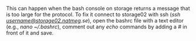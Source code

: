 This can happen when the bash console on storage returns a message that is too large for the protocol. To fix it connect to storage02 with ssh (_ssh username@storage02.natmeg.se_), open the bashrc file with a text editor (e.g., _nano ~/.bashrc_), comment out any _echo_ commands by adding a _#_ in front of it and save. 
